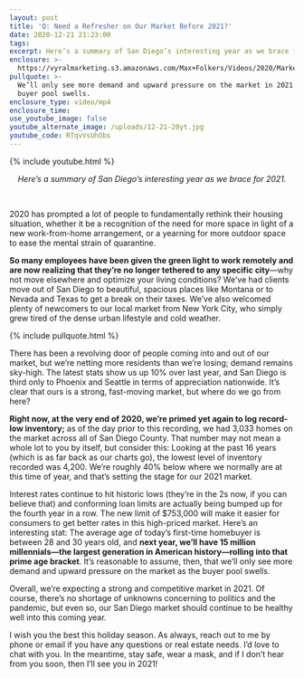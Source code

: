 ```yaml
---
layout: post
title: 'Q: Need a Refresher on Our Market Before 2021?'
date: 2020-12-21 21:23:00
tags:
excerpt: Here’s a summary of San Diego’s interesting year as we brace for 2021.
enclosure: >-
  https://vyralmarketing.s3.amazonaws.com/Max+Folkers/Videos/2020/Market+Update.mp4
pullquote: >-
  We’ll only see more demand and upward pressure on the market in 2021 as the
  buyer pool swells.
enclosure_type: video/mp4
enclosure_time:
use_youtube_image: false
youtube_alternate_image: /uploads/12-21-20yt.jpg
youtube_code: RTqvVsUhObs
---
```


{% include youtube.html %}

<center><em>Here&rsquo;s a summary of San Diego&rsquo;s interesting year as we brace for 2021.</em></center>

&nbsp;

2020 has prompted a lot of people to fundamentally rethink their housing situation, whether it be a recognition of the need for more space in light of a new work-from-home arrangement, or a yearning for more outdoor space to ease the mental strain of quarantine.**&nbsp;**

**So many employees have been given the green light to work remotely and are now realizing that they’re no longer tethered to any specific city**—why not move elsewhere and optimize your living conditions? We’ve had clients move out of San Diego to beautiful, spacious places like Montana or to Nevada and Texas to get a break on their taxes. We’ve also welcomed plenty of newcomers to our local market from New York City, who simply grew tired of the dense urban lifestyle and cold weather.&nbsp;

{% include pullquote.html %}

There has been a revolving door of people coming into and out of our market, but we’re netting more residents than we’re losing; demand remains sky-high. The latest stats show us up 10% over last year, and San Diego is third only to Phoenix and Seattle in terms of appreciation nationwide. It’s clear that ours is a strong, fast-moving market, but where do we go from here?&nbsp;

**Right now, at the very end of 2020, we’re primed yet again to log record-low inventory;** as of the day prior to this recording, we had 3,033 homes on the market across all of San Diego County. That number may not mean a whole lot to you by itself, but consider this: Looking at the past 16 years (which is as far back as our charts go), the lowest level of inventory recorded was 4,200. We’re roughly 40% below where we normally are at this time of year, and that’s setting the stage for our 2021 market.&nbsp;

Interest rates continue to hit historic lows (they’re in the 2s now, if you can believe that) and conforming loan limits are actually being bumped up for the fourth year in a row. The new limit of $753,000 will make it easier for consumers to get better rates in this high-priced market. Here’s an interesting stat: The average age of today’s first-time homebuyer is between 28 and 30 years old, and **next year, we’ll have 15 million millennials—the largest generation in American history—rolling into that prime age bracket**. It’s reasonable to assume, then, that we’ll only see more demand and upward pressure on the market as the buyer pool swells.&nbsp;

Overall, we’re expecting a strong and competitive market in 2021. Of course, there’s no shortage of unknowns concerning to politics and the pandemic, but even so, our San Diego market should continue to be healthy well into this coming year.&nbsp;

I wish you the best this holiday season. As always, reach out to me by phone or email if you have any questions or real estate needs. I’d love to chat with you. In the meantime, stay safe, wear a mask, and if I don’t hear from you soon, then I’ll see you in 2021\!
